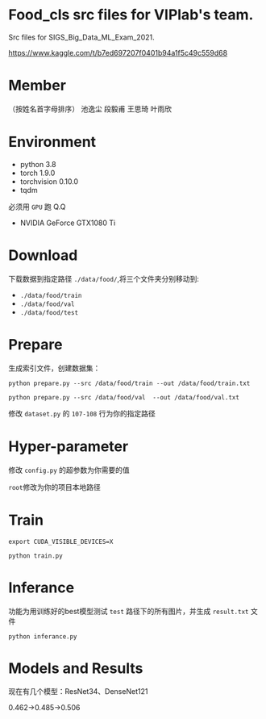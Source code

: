 # Food_cls src files for VIPlab's team.

Src files for SIGS_Big_Data_ML_Exam_2021.

https://www.kaggle.com/t/b7ed697207f0401b94a1f5c49c559d68

# Member
（按姓名首字母排序）
池逸尘 段毅甫 王思琦 叶雨欣

# Environment
- python 3.8
- torch 1.9.0
- torchvision 0.10.0
- tqdm

必须用 `GPU` 跑 Q.Q
- NVIDIA GeForce GTX1080 Ti

# Download

下载数据到指定路径 `./data/food/`,将三个文件夹分别移动到:

- `./data/food/train`
- `./data/food/val`
- `./data/food/test`

# Prepare

生成索引文件，创建数据集：

`python prepare.py --src /data/food/train --out /data/food/train.txt`

`python prepare.py --src /data/food/val  --out /data/food/val.txt`

修改 `dataset.py` 的 `107-108` 行为你的指定路径

# Hyper-parameter

修改 `config.py` 的超参数为你需要的值

`root`修改为你的项目本地路径

# Train

`export CUDA_VISIBLE_DEVICES=X`

`python train.py`

# Inferance

功能为用训练好的best模型测试 `test` 路径下的所有图片，并生成 `result.txt` 文件

 `python inferance.py` 

# Models and Results

现在有几个模型：ResNet34、DenseNet121

0.462->0.485->0.506

